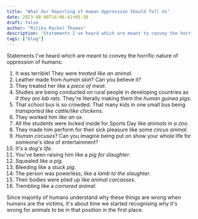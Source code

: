 ```yaml
---
title: "What Our Reporting of Human Oppression Should Tell Us"
date: 2023-08-08T14:06:41+05:30
draft: false
author: "Ritika Rachel Thomas"
description: "Statements I've heard which are meant to convey the horrific nature of oppression of humans"
tags: ["blog"]
---
```


Statements I've heard which are meant to convey the horrific nature of oppression of humans:

1. It was terrible! They were _treated like an animal_.
2. Leather made from _human skin_? Can you believe it?
3. They treated her like a _piece of meat_.
4. Studies are being conducted on rural people in developing countries as if _they are lab rats_. They're literally making them the _human guinea pigs_.
5. That school bus is so crowded. That many kids in one small bus being _transported like cattle/like chickens_.
6. They worked him _like an ox_.
7. All the students were locked inside for Sports Day like _animals in a zoo_.
8. They made him perform for their sick pleasure like some _circus animal_.
9. _Human circuses_? Can you imagine being put on show your whole life for someone's idea of entertainment?
10. It's a _dog's life_.
11. You've been raising him like a _pig for slaughter_.
12. Squealed _like a pig_.
13. Bleeding like a _stuck pig_.
14. The person was powerless, like a _lamb to the slaughter_.
15. Their bodies were piled up like _animal carcasses_.
16. Trembling like a _cornered animal_.

Since majority of humans understand why these things are wrong when humans are the victims, it's about time we started recognising why it's wrong for animals to be in that position in the first place.
